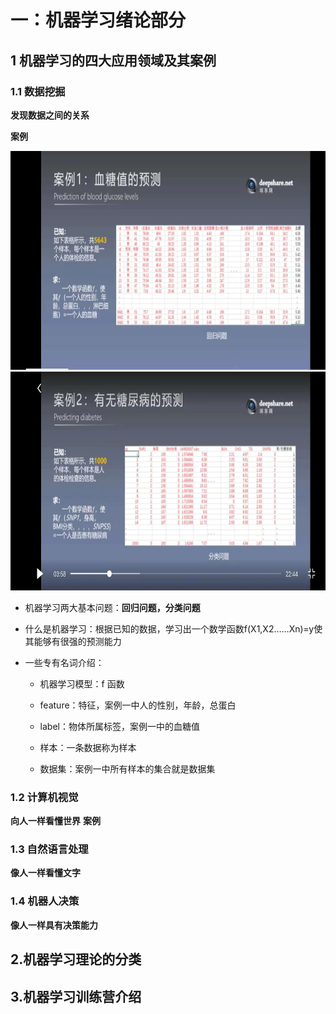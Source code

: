 # **一：机器学习绪论部分** #
## 1 机器学习的四大应用领域及其案例 ##
### 1.1 数据挖掘 ###

**发现数据之间的关系** 

**案例** 

<img src="image/01.jpg" height="350px"/><br/>
<img src="image/02.jpg" height="350px"/>

- 机器学习两大基本问题：**回归问题，分类问题**

- 什么是机器学习：根据已知的数据，学习出一个数学函数f(X1,X2……Xn)=y使其能够有很强的预测能力

- 一些专有名词介绍：

	- 机器学习模型：f 函数

	- feature：特征，案例一中人的性别，年龄，总蛋白

	- label：物体所属标签，案例一中的血糖值

	- 样本：一条数据称为样本

	- 数据集：案例一中所有样本的集合就是数据集

### 1.2 计算机视觉 ###
**向人一样看懂世界**
**案例**

### 1.3 自然语言处理 ###
**像人一样看懂文字**
### 1.4 机器人决策 ###
**像人一样具有决策能力**
## 2.机器学习理论的分类 ##
## 3.机器学习训练营介绍 ##


